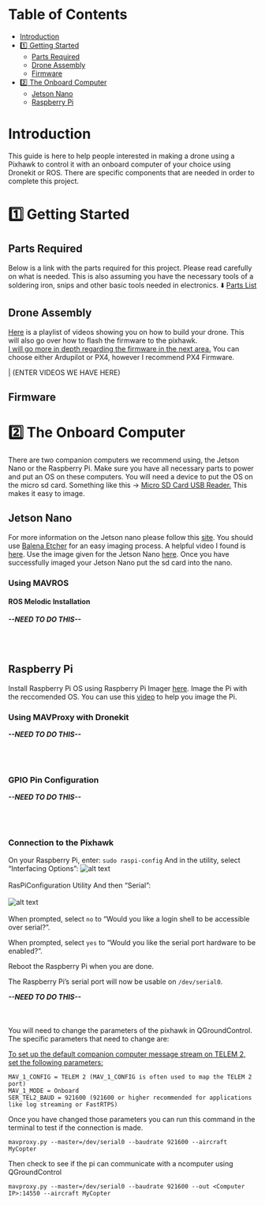 # Table of Contents
- [Introduction](#introduction)
- [:one: Getting Started](#one-getting-started)
    - [Parts Required](#parts-required)
    - [Drone Assembly](#drone-assembly)
    - [Firmware](#firmware)
- [:two: The Onboard Computer](#two-the-onboard-computer)
    - [Jetson Nano](#jetson-nano)
    - [Raspberry Pi](#raspberry-pi)
    

# Introduction
This guide is here to help people interested in making a drone using a Pixhawk to control it with an onboard computer of your choice using Dronekit or ROS. There are specific components that are needed in order to complete this project.

# :one: Getting Started
## Parts Required
Below is a link with the parts required for this project. Please read carefully on what is needed. This is also assuming you have the necessary tools of a soldering iron, snips and other basic tools needed in electronics. :arrow_down:
[Parts List](https://docs.google.com/document/d/1yg1S2lEn6Pxzbmr_OziczwqIsVRe4be1YQAyOio6FKI/edit?usp=sharing)
## Drone Assembly
[Here](https://youtube.com/playlist?list=PLm_39In9-wKMa8U90cwcDMecCGuM5Sja1) is a playlist of videos showing you on how to build your drone. This will also go over how to flash the firmware to the pixhawk. <br/> <ins>I will go more in depth regarding the firmware in the next area.</ins> You can choose either Ardupilot or PX4, however I recommend PX4 Firmware.

|
(ENTER VIDEOS WE HAVE HERE)
## Firmware

# :two: The Onboard Computer
There are two companion computers we recommend using, the Jetson Nano or the Raspberry Pi. Make sure you have all necessary parts to power and put an OS on these computers. You will need a device to put the OS on the micro sd card. Something like this -> [Micro SD Card USB Reader.](https://www.amazon.com/UGREEN-Reader-Portable-Adapter-Windows/dp/B0779V61XB/ref=sr_1_7?dchild=1&keywords=micro+sd+usb&qid=1609284957&sr=8-7) This makes it easy to image. 

## Jetson Nano
For more information on the Jetson nano please follow this [site](https://developer.nvidia.com/embedded/learn/get-started-jetson-nano-devkit). You should use [Balena Etcher](https://www.balena.io/etcher/) for an easy imaging process. A helpful video I found is [here](https://www.youtube.com/watch?v=fepv1uDyiXk). Use the image given for the Jetson Nano [here](https://developer.nvidia.com/embedded/learn/get-started-jetson-nano-devkit#write). Once you have successfully imaged your Jetson Nano put the sd card into the nano.
### Using MAVROS
#### ROS Melodic Installation
***--NEED TO DO THIS--***
<br><br/>
<br><br/>


## Raspberry Pi
Install Raspberry Pi OS using Raspberry Pi Imager [here](https://www.raspberrypi.org/software/). Image the Pi with the reccomended OS. You can use this [video](https://www.youtube.com/watch?v=y45hsd2AOpw) to help you image the Pi.
### Using MAVProxy with Dronekit
***--NEED TO DO THIS--***
<br><br/>
<br><br/>

### GPIO Pin Configuration
***--NEED TO DO THIS--***
<br><br/>
<br><br/>


### Connection to the Pixhawk

On your Raspberry Pi, enter:
```sudo raspi-config```
And in the utility, select “Interfacing Options”:
![alt text](https://ardupilot.org/dev/_images/RaspberryPi_Serial1.png)
<br><br/>
RasPiConfiguration Utility
And then “Serial”:
<br><br/>
![alt text](https://ardupilot.org/dev/_images/RaspberryPi_Serial2.png)
<br><br/>
When prompted, select ```no``` to “Would you like a login shell to be accessible over serial?”.

When prompted, select ```yes``` to “Would you like the serial port hardware to be enabled?”.

Reboot the Raspberry Pi when you are done.

The Raspberry Pi’s serial port will now be usable on ```/dev/serial0```.


***--NEED TO DO THIS--***
<br><br/>
<br><br/>
You will need to change the parameters of the pixhawk in QGroundControl. The specific parameters that need to change are:

<ins>To set up the default companion computer message stream on TELEM 2, set the following parameters:</ins>
```
MAV_1_CONFIG = TELEM 2 (MAV_1_CONFIG is often used to map the TELEM 2 port)
MAV_1_MODE = Onboard
SER_TEL2_BAUD = 921600 (921600 or higher recommended for applications like log streaming or FastRTPS)
```


Once you have changed those parameters you can run this command in the terminal to test if the connection is made.
```
mavproxy.py --master=/dev/serial0 --baudrate 921600 --aircraft MyCopter
``` 

Then check to see if the pi can communicate with a ncomputer using QGroundControl
```
mavproxy.py --master=/dev/serial0 --baudrate 921600 --out <Computer IP>:14550 --aircraft MyCopter 
```





